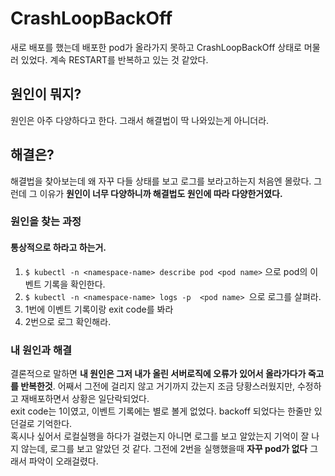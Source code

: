 # CrashLoopBackOff
새로 배포를 했는데 배포한 pod가 올라가지 못하고 CrashLoopBackOff 상태로 머물러 있었다. 계속 RESTART를 반복하고 있는 것 같았다. 

## 원인이 뭐지?
원인은 아주 다양하다고 한다. 그래서 해결법이 딱 나와있는게 아니더라.

## 해결은?
해결법을 찾아보는데 왜 자꾸 다들 상태를 보고 로그를 보라고하는지 처음엔 몰랐다. 그런데 그 이유가 **원인이 너무 다양하니까 해결법도 원인에 따라 다양한거였다.** 
### 원인을 찾는 과정
#### 통상적으로 하라고 하는거.
1. `$ kubectl -n <namespace-name> describe pod <pod name>` 으로 pod의 이벤트 기록을 확인한다.
2. `$ kubectl -n <namespace-name> logs -p  <pod name> `으로 로그를 살펴라.
3. 1번에 이벤트 기록이랑 exit code를 봐라
2. 2번으로 로그 확인해라.
### 내 원인과 해결
결론적으로 말하면 **내 원인은 그저 내가 올린 서버로직에 오류가 있어서 올라가다가 죽고를 반복한것**. 어째서 그전에 걸리지 않고 거기까지 갔는지 조금 당황스러웠지만, 수정하고 재배포하면서 상황은 일단락되었다.  
exit code는 1이였고, 이벤트 기록에는 별로 볼게 없었다. backoff 되었다는 한줄만 있던걸로 기억한다.  
혹시나 싶어서 로컬실행을 하다가 걸렸는지 아니면 로그를 보고 알았는지 기억이 잘 나지 않는데, 로그를 보고 알았던 것 같다. 그전에 2번을 실행했을때 **자꾸 pod가 없다** 그래서 파악이 오래걸렸다.